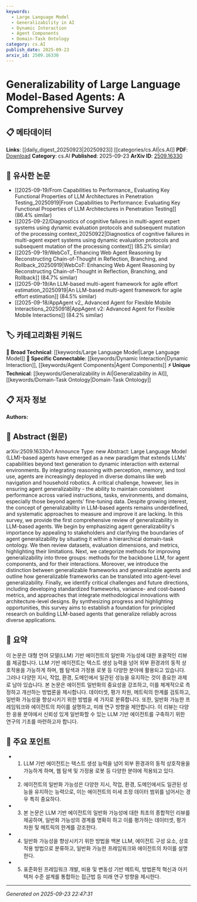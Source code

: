 ```yaml
---
keywords:
  - Large Language Model
  - Generalizability in AI
  - Dynamic Interaction
  - Agent Components
  - Domain-Task Ontology
category: cs.AI
publish_date: 2025-09-23
arxiv_id: 2509.16330
---
```


<!-- KEYWORD_LINKING_METADATA:
{
  "processed_timestamp": "2025-09-23T22:47:31.900885",
  "vocabulary_version": "1.0",
  "selected_keywords": [
    "Large Language Model",
    "Generalizability in AI",
    "Dynamic Interaction",
    "Agent Components",
    "Domain-Task Ontology"
  ],
  "rejected_keywords": [],
  "similarity_scores": {
    "Large Language Model": 0.85,
    "Generalizability in AI": 0.78,
    "Dynamic Interaction": 0.77,
    "Agent Components": 0.75,
    "Domain-Task Ontology": 0.8
  },
  "extraction_method": "AI_prompt_based",
  "budget_applied": true,
  "candidates_json": {
    "candidates": [
      {
        "surface": "Large Language Model",
        "canonical": "Large Language Model",
        "aliases": [
          "LLM"
        ],
        "category": "broad_technical",
        "rationale": "Central to the paper's discussion, connecting to a wide range of related concepts.",
        "novelty_score": 0.2,
        "connectivity_score": 0.9,
        "specificity_score": 0.7,
        "link_intent_score": 0.85
      },
      {
        "surface": "generalizability",
        "canonical": "Generalizability in AI",
        "aliases": [
          "generalization"
        ],
        "category": "unique_technical",
        "rationale": "A key challenge addressed in the paper, linking to research on AI robustness.",
        "novelty_score": 0.65,
        "connectivity_score": 0.75,
        "specificity_score": 0.8,
        "link_intent_score": 0.78
      },
      {
        "surface": "dynamic interaction",
        "canonical": "Dynamic Interaction",
        "aliases": [
          "interactive systems"
        ],
        "category": "specific_connectable",
        "rationale": "Highlights the novel capabilities of LLM-based agents in interacting with environments.",
        "novelty_score": 0.55,
        "connectivity_score": 0.7,
        "specificity_score": 0.75,
        "link_intent_score": 0.77
      },
      {
        "surface": "agent components",
        "canonical": "Agent Components",
        "aliases": [
          "agent modules"
        ],
        "category": "specific_connectable",
        "rationale": "Critical for understanding the modular approach to improving agent generalizability.",
        "novelty_score": 0.5,
        "connectivity_score": 0.68,
        "specificity_score": 0.72,
        "link_intent_score": 0.75
      },
      {
        "surface": "hierarchical domain-task ontology",
        "canonical": "Domain-Task Ontology",
        "aliases": [
          "task hierarchy"
        ],
        "category": "unique_technical",
        "rationale": "Provides a framework for situating agent generalizability, linking to ontology research.",
        "novelty_score": 0.7,
        "connectivity_score": 0.6,
        "specificity_score": 0.85,
        "link_intent_score": 0.8
      }
    ],
    "ban_list_suggestions": [
      "method",
      "performance",
      "evaluation dimensions"
    ]
  },
  "decisions": [
    {
      "candidate_surface": "Large Language Model",
      "resolved_canonical": "Large Language Model",
      "decision": "linked",
      "scores": {
        "novelty": 0.2,
        "connectivity": 0.9,
        "specificity": 0.7,
        "link_intent": 0.85
      }
    },
    {
      "candidate_surface": "generalizability",
      "resolved_canonical": "Generalizability in AI",
      "decision": "linked",
      "scores": {
        "novelty": 0.65,
        "connectivity": 0.75,
        "specificity": 0.8,
        "link_intent": 0.78
      }
    },
    {
      "candidate_surface": "dynamic interaction",
      "resolved_canonical": "Dynamic Interaction",
      "decision": "linked",
      "scores": {
        "novelty": 0.55,
        "connectivity": 0.7,
        "specificity": 0.75,
        "link_intent": 0.77
      }
    },
    {
      "candidate_surface": "agent components",
      "resolved_canonical": "Agent Components",
      "decision": "linked",
      "scores": {
        "novelty": 0.5,
        "connectivity": 0.68,
        "specificity": 0.72,
        "link_intent": 0.75
      }
    },
    {
      "candidate_surface": "hierarchical domain-task ontology",
      "resolved_canonical": "Domain-Task Ontology",
      "decision": "linked",
      "scores": {
        "novelty": 0.7,
        "connectivity": 0.6,
        "specificity": 0.85,
        "link_intent": 0.8
      }
    }
  ]
}
-->

# Generalizability of Large Language Model-Based Agents: A Comprehensive Survey

## 📋 메타데이터

**Links**: [[daily_digest_20250923|20250923]] [[categories/cs.AI|cs.AI]]
**PDF**: [Download](https://arxiv.org/pdf/2509.16330.pdf)
**Category**: cs.AI
**Published**: 2025-09-23
**ArXiv ID**: [2509.16330](https://arxiv.org/abs/2509.16330)

## 🔗 유사한 논문
- [[2025-09-19/From Capabilities to Performance_ Evaluating Key Functional Properties of LLM Architectures in Penetration Testing_20250919|From Capabilities to Performance: Evaluating Key Functional Properties of LLM Architectures in Penetration Testing]] (86.4% similar)
- [[2025-09-22/Diagnostics of cognitive failures in multi-agent expert systems using dynamic evaluation protocols and subsequent mutation of the processing context_20250922|Diagnostics of cognitive failures in multi-agent expert systems using dynamic evaluation protocols and subsequent mutation of the processing context]] (85.2% similar)
- [[2025-09-19/WebCoT_ Enhancing Web Agent Reasoning by Reconstructing Chain-of-Thought in Reflection, Branching, and Rollback_20250919|WebCoT: Enhancing Web Agent Reasoning by Reconstructing Chain-of-Thought in Reflection, Branching, and Rollback]] (84.7% similar)
- [[2025-09-19/An LLM-based multi-agent framework for agile effort estimation_20250919|An LLM-based multi-agent framework for agile effort estimation]] (84.5% similar)
- [[2025-09-18/AppAgent v2_ Advanced Agent for Flexible Mobile Interactions_20250918|AppAgent v2: Advanced Agent for Flexible Mobile Interactions]] (84.2% similar)

## 🏷️ 카테고리화된 키워드
**🧠 Broad Technical**: [[keywords/Large Language Model|Large Language Model]]
**🔗 Specific Connectable**: [[keywords/Dynamic Interaction|Dynamic Interaction]], [[keywords/Agent Components|Agent Components]]
**⚡ Unique Technical**: [[keywords/Generalizability in AI|Generalizability in AI]], [[keywords/Domain-Task Ontology|Domain-Task Ontology]]

## 📋 저자 정보

**Authors:** 

## 📄 Abstract (원문)

arXiv:2509.16330v1 Announce Type: new 
Abstract: Large Language Model (LLM)-based agents have emerged as a new paradigm that extends LLMs' capabilities beyond text generation to dynamic interaction with external environments. By integrating reasoning with perception, memory, and tool use, agents are increasingly deployed in diverse domains like web navigation and household robotics. A critical challenge, however, lies in ensuring agent generalizability - the ability to maintain consistent performance across varied instructions, tasks, environments, and domains, especially those beyond agents' fine-tuning data. Despite growing interest, the concept of generalizability in LLM-based agents remains underdefined, and systematic approaches to measure and improve it are lacking. In this survey, we provide the first comprehensive review of generalizability in LLM-based agents. We begin by emphasizing agent generalizability's importance by appealing to stakeholders and clarifying the boundaries of agent generalizability by situating it within a hierarchical domain-task ontology. We then review datasets, evaluation dimensions, and metrics, highlighting their limitations. Next, we categorize methods for improving generalizability into three groups: methods for the backbone LLM, for agent components, and for their interactions. Moreover, we introduce the distinction between generalizable frameworks and generalizable agents and outline how generalizable frameworks can be translated into agent-level generalizability. Finally, we identify critical challenges and future directions, including developing standardized frameworks, variance- and cost-based metrics, and approaches that integrate methodological innovations with architecture-level designs. By synthesizing progress and highlighting opportunities, this survey aims to establish a foundation for principled research on building LLM-based agents that generalize reliably across diverse applications.

## 📝 요약

이 논문은 대형 언어 모델(LLM) 기반 에이전트의 일반화 가능성에 대한 포괄적인 리뷰를 제공합니다. LLM 기반 에이전트는 텍스트 생성 능력을 넘어 외부 환경과의 동적 상호작용을 가능하게 하며, 웹 탐색과 가정용 로봇 등 다양한 분야에 활용되고 있습니다. 그러나 다양한 지시, 작업, 환경, 도메인에서 일관된 성능을 유지하는 것이 중요한 과제로 남아 있습니다. 본 논문은 에이전트 일반화의 중요성을 강조하고, 이를 체계적으로 측정하고 개선하는 방법론을 제시합니다. 데이터셋, 평가 차원, 메트릭의 한계를 검토하고, 일반화 가능성을 향상시키기 위한 방법을 세 가지로 분류합니다. 또한, 일반화 가능한 프레임워크와 에이전트의 차이를 설명하고, 미래 연구 방향을 제안합니다. 이 리뷰는 다양한 응용 분야에서 신뢰성 있게 일반화할 수 있는 LLM 기반 에이전트를 구축하기 위한 연구의 기초를 마련하고자 합니다.

## 🎯 주요 포인트

- 1. LLM 기반 에이전트는 텍스트 생성 능력을 넘어 외부 환경과의 동적 상호작용을 가능하게 하며, 웹 탐색 및 가정용 로봇 등 다양한 분야에 적용되고 있다.
- 2. 에이전트의 일반화 가능성은 다양한 지시, 작업, 환경, 도메인에서도 일관된 성능을 유지하는 능력으로, 이는 에이전트의 미세 조정 데이터 범위를 넘어서는 경우 특히 중요하다.
- 3. 본 논문은 LLM 기반 에이전트의 일반화 가능성에 대한 최초의 종합적인 리뷰를 제공하며, 일반화 가능성의 경계를 명확히 하고 이를 평가하는 데이터셋, 평가 차원 및 메트릭의 한계를 강조한다.
- 4. 일반화 가능성을 향상시키기 위한 방법을 백본 LLM, 에이전트 구성 요소, 상호작용 방법으로 분류하고, 일반화 가능한 프레임워크와 에이전트의 차이를 설명한다.
- 5. 표준화된 프레임워크 개발, 비용 및 변동성 기반 메트릭, 방법론적 혁신과 아키텍처 수준 설계를 통합하는 접근법 등 미래 연구 방향을 제시한다.


---

*Generated on 2025-09-23 22:47:31*